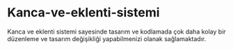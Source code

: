 # Kanca-ve-eklenti-sistemi
Kanca ve eklenti sistemi sayesinde tasarım ve kodlamada çok daha kolay bir düzenleme ve tasarım değişikliği yapabilmenizi olanak sağlamaktadır.

